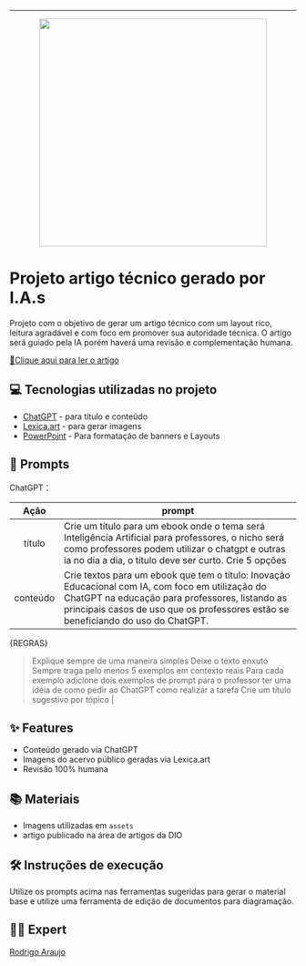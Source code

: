 -------


<p align="center">
<img 
    src="./assets/cover.png"
    width="400"  
/>
</p>

# Projeto artigo técnico gerado por I.A.s

Projeto com o objetivo de gerar um artigo técnico com um layout rico, leitura agradável e com foco em promover sua autoridade técnica. O artigo será guiado pela IA porém haverá uma revisão e complementação humana.

<a href="https://github.com/raraujor/bootcamp-santander-2024-prompts-recipe-to-create-a-ebook/blob/main/assets/Ebook-Inova%C3%A7%C3%A3o%20Educacional%20com%20IA-Utilizando%20o%20ChatGPT%20na%20Educa%C3%A7%C3%A3o.pdf" title="View PDF now"> 📄Clique aqui para ler o artigo</a>

## 💻 Tecnologias utilizadas no projeto

- [ChatGPT](https://chat.openai.com/) - para título e conteúdo
- [Lexica.art](https://lexica.art/) - para gerar imagens
- [PowerPoint](https://www.microsoft.com/en/microsoft-365/powerpoint) - Para formatação de banners e Layouts

## 🧠 Prompts


ChatGPT：

|   Ação   | prompt                                                                                                                                                                                                                                                                         |
| :------: | ------------------------------------------------------------------------------------------------------------------------------------------------------------------------------------------------------------------------------------------------------------------------------ |
|  título  | Crie um título para um ebook onde o tema será Inteligência Artificial para professores, o nicho será como professores podem utilizar o chatgpt e outras ia no dia a dia, o título deve ser curto. Crie 5 opções                                                        |
| conteúdo | Crie textos para um ebook que tem o título: Inovação Educacional com IA, com foco em utilização do ChatGPT na educação para professores, listando as principais casos de uso que os professores estão se beneficiando do uso do ChatGPT.

{REGRAS}

> Explique sempre de uma maneira simples
> Deixe o texto enxuto
> Sempre traga pelo menos 5 exemplos em contexto reais
> Para cada exemplo adicione dois exemplos de prompt para o professor ter uma idéia de como pedir ao ChatGPT como realizar a tarefa
> Crie um título sugestivo por tópico |


## ✨ Features

- Conteúdo gerado via ChatGPT
- Imagens do acervo público geradas via Lexica.art
- Revisão 100% humana

## 📚 Materiais

- Imagens utilizadas em `assets`
- artigo publicado na área de artigos da DIO

## 🛠️ Instruções de execução

Utilize os prompts acima nas ferramentas sugeridas para gerar o material base e utilize uma ferramenta de edição de documentos para diagramação.

## 👨‍💻 Expert
[Rodrigo Araujo](https://github.com/raraujor)
